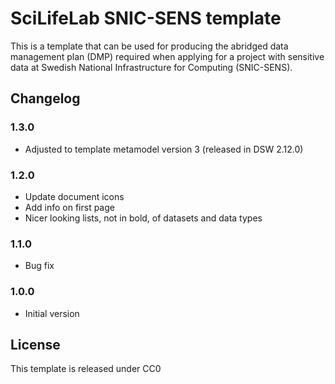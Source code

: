 # SciLifeLab SNIC-SENS template

This is a template that can be used for producing the abridged data management plan (DMP) required when applying for a project with sensitive data at Swedish National Infrastructure for Computing (SNIC-SENS).

## Changelog

### 1.3.0
- Adjusted to template metamodel version 3 (released in DSW 2.12.0)

### 1.2.0
- Update document icons
- Add info on first page
- Nicer looking lists, not in bold, of datasets and data types

### 1.1.0
- Bug fix

### 1.0.0
- Initial version

## License

This template is released under CC0
